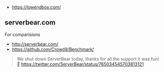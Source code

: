 - https://lowendbox.com/

## serverbear.com

For comparisions

- http://serverbear.com/
- https://github.com/Crowd9/Benchmark/

> We shut down ServerBear today, thanks for all the support it was fun! 🐻
> https://twitter.com/ServerBear/status/765034545703813121
